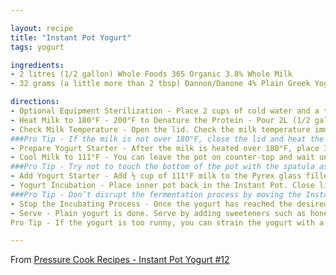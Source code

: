 ```yaml
---

layout: recipe
title: "Instant Pot Yogurt"
tags: yogurt

ingredients:
- 2 litres (1/2 gallon) Whole Foods 365 Organic 3.8% Whole Milk
- 32 grams (a little more than 2 tbsp) Dannon/Danone 4% Plain Greek Yogurt with Active Bacterial Cultures

directions:
- Optional Equipment Sterilization - Place 2 cups of cold water and a trivet in the Instant Pot. Place silicone spatula, Pyrex glass measuring cup, and tablespoon measuring spoon in the Instant Pot. Close the lid and move the Venting Knob to Sealing Position. Sterilize everything at High Pressure (Use the manual/pressure cook button) for 3 minutes + natural release. Or Sterilize on Stovetop - sterilize the equipment (including meat thermometer) on stovetop by boiling them for 10 minutes. After sterilization, air dry the equipment on a clean rack.
- Heat Milk to 180°F - 200°F to Denature the Protein - Pour 2L (1/2 gallon) of Organic 3.8% whole milk in the inner pot. Close lid (venting knob position doesn’t matter). Use the Yogurt More function to boil the milk to at least 180°F. It will say “boil” on the screen. It will take roughly 35 – 40 minutes. The Instant Pot screen will change to “yogt” when the boiling is done.
- Check Milk Temperature - Open the lid. Check the milk temperature immediately in a few spots and make sure the milk is over 180°F. Stir with a silicone spatula and check the temperature again to make sure the milk is over 180°F.
###Pro Tip - If the milk is not over 180°F, close the lid and heat the milk with the Slow Cook Less function for another 15 minutes.
- Prepare Yogurt Starter - After the milk is heated over 180°F, place 32g (a little more than 2 tbsp) Dannon/Danone 4% Plain Greek Yogurt with Active Bacterial Cultures into the Pyrex glass measuring cup. Do not add the yogurt starter to the hot milk, as it will kill the bacterial cultures. (If you sterilized the measuring cup, make sure it has cooled to the touch).
- Cool Milk to 111°F - You can leave the pot on counter-top and wait until the milk cool to 111°F. Or alternative method to quickly cool down the milk temperature - Fill a larger pot or kitchen sink with cold tap water. Partially submerge the inner pot with heated milk into the cold tap water. Stir the milk in a circular motion with a silicone spatula and frequently measure the temperature. It will take 2 – 4 minutes to cool the milk to 111°F. Remove the pot from cold water immediately.
###Pro Tip - Try not to touch the bottom of the pot with the spatula as it may have some milk solid stuck to the bottom of the pot.
- Add Yogurt Starter - Add ½ cup of 111°F milk to the Pyrex glass filled with yogurt starter. Gently mix it with the tablespoon measuring spoon. Pour the yogurt milk mixture in the inner pot and give it a few gentle stirs with silicone spatula.
- Yogurt Incubation - Place inner pot back in the Instant Pot. Close lid (Venting Knob position doesn’t matter) and use the Yogurt Normal Function to incubate the yogurt. Adjust the time to 8:00 – 12:00 depending on how tangy you like your yogurt (longer time = more tangy). You can open the lid for a taste test once the yogurt is set. Roughly 6 hours.
###Pro Tip - Don’t disrupt the fermentation process by moving the Instant Pot or opening the lid. Wait until it is set (roughly 6 hours) before opening the lid.
- Stop the Incubating Process - Once the yogurt has reached the desired tangy level, remove the inner pot of yogurt and place it in the fridge for a few hours to stop the incubating process. The yogurt will also thicken a little.
- Serve - Plain yogurt is done. Serve by adding sweeteners such as honey or maple syrup. Add fruits, granola or your favorite toppings. The sky is limit! ?
Pro Tip - If the yogurt is too runny, you can strain the yogurt with a yogurt strainer.

---
```


From [Pressure Cook Recipes - Instant Pot Yogurt #12](https://www.pressurecookrecipes.com/instant-pot-yogurt/)
